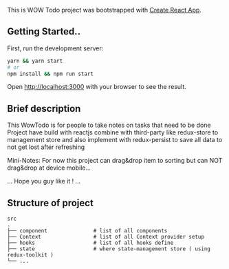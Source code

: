 This is WOW Todo project was bootstrapped with [Create React App](https://github.com/facebook/create-react-app).

## Getting Started..

First, run the development server:

```bash
yarn && yarn start
# or
npm install && npm run start
```
Open [http://localhost:3000](http://localhost:3000) with your browser to see the result.

## Brief description
This WowTodo is for people to take notes on tasks that need to be done
Project have build with reactjs combine with third-party like redux-store to management store 
and also implement with redux-persist to save all data to not get lost after refreshing

Mini-Notes: For now this project can drag&drop item to sorting
but can NOT drag&drop at device mobile...

... Hope you guy like it ! ...

## Structure of project
```
src
.
├── component               # list of all components
├── Context                 # list of all Context provider setup
├── hooks                   # list of all hooks define
├── state                   # where state-management store ( using redux-toolkit )
└── ...
```

